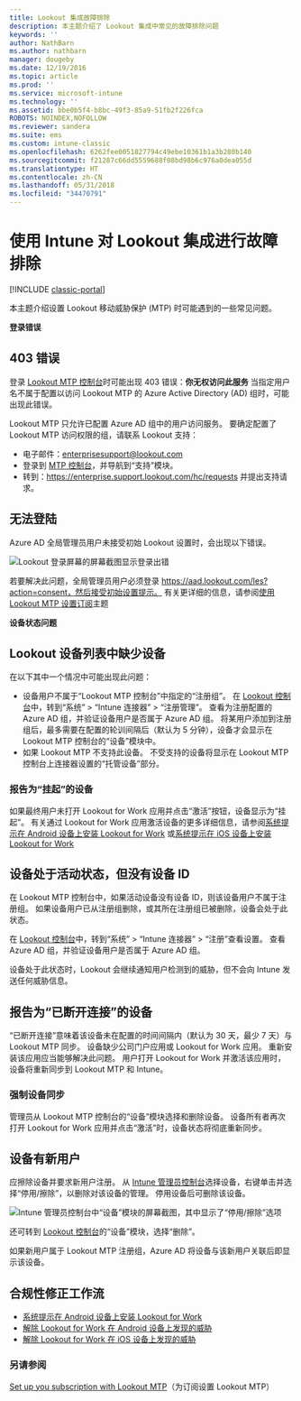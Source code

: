 ```yaml
---
title: Lookout 集成故障排除
description: 本主题介绍了 Lookout 集成中常见的故障排除问题
keywords: ''
author: NathBarn
ms.author: nathbarn
manager: dougeby
ms.date: 12/19/2016
ms.topic: article
ms.prod: ''
ms.service: microsoft-intune
ms.technology: ''
ms.assetid: bbe0b5f4-b8bc-49f3-85a9-51fb2f226fca
ROBOTS: NOINDEX,NOFOLLOW
ms.reviewer: sandera
ms.suite: ems
ms.custom: intune-classic
ms.openlocfilehash: 6262fee0051827794c49ebe10361b1a3b280b140
ms.sourcegitcommit: f21287c66dd5559688f08bd98b6c976a0dea055d
ms.translationtype: HT
ms.contentlocale: zh-CN
ms.lasthandoff: 05/31/2018
ms.locfileid: "34470791"
---
```

# <a name="troubleshoot-lookout-integration-with-intune"></a>使用 Intune 对 Lookout 集成进行故障排除

[!INCLUDE [classic-portal](../includes/classic-portal.md)]

本主题介绍设置 Lookout 移动威胁保护 (MTP) 时可能遇到的一些常见问题。

**登录错误**

## <a name="403-errors"></a>403 错误
登录 [Lookout MTP 控制台](https://aad.lookout.com)时可能出现 403 错误：**你无权访问此服务** 当指定用户名不属于配置以访问 Lookout MTP 的 Azure Active Directory (AD) 组时，可能出现此错误。

Lookout MTP 只允许已配置 Azure AD 组中的用户访问服务。 要确定配置了 Lookout MTP 访问权限的组，请联系 Lookout 支持：

* 电子邮件：enterprisesupport@lookout.com
* 登录到 [MTP 控制台](http://aad.lookout.com)，并导航到“支持”模块。
* 转到：<https://enterprise.support.lookout.com/hc/requests> 并提出支持请求。

## <a name="unable-to-sign-in"></a>无法登陆
Azure AD 全局管理员用户未接受初始 Lookout 设置时，会出现以下错误。

![Lookout 登录屏幕的屏幕截图显示登录出错](../media/mtp/lookout-mtp-consent-not-accepted-error.png)

若要解决此问题，全局管理员用户必须登录 https://aad.lookout.com/les?action=consent，然后接受初始设置提示。 有关更详细的信息，请参阅[使用 Lookout MTP 设置订阅](../deploy-use/setup-your-lookout-mtd-subscription.md)主题

**设备状态问题**

## <a name="device-missing-from-lookout-device-list"></a>Lookout 设备列表中缺少设备

在以下其中一个情况中可能出现此问题：
* 设备用户不属于“Lookout MTP 控制台”中指定的“注册组”。  在 [Lookout 控制台](http://aad.lookout.com)中，转到“系统” > “Intune 连接器” > “注册管理”。  查看为注册配置的 Azure AD 组，并验证设备用户是否属于 Azure AD 组。  将某用户添加到注册组后，最多需要在配置的轮训间隔后（默认为 5 分钟），设备才会显示在 Lookout MTP 控制台的“设备”模块中。
* 如果 Lookout MTP 不支持此设备。  不受支持的设备将显示在 Lookout MTP 控制台上连接器设置的“托管设备”部分。

### <a name="device-reported-as-pending"></a>报告为“挂起”的设备

如果最终用户未打开 Lookout for Work 应用并点击“激活”按钮，设备显示为“挂起”。 有关通过 Lookout for Work 应用激活设备的更多详细信息，请参阅[系统提示在 Android 设备上安装 Lookout for Work](http://docs.microsoft.com/intune-user-help/you-are-prompted-to-install-lookout-for-work-android) 或[系统提示在 iOS 设备上安装 Lookout for Work](https://docs.microsoft.com/intune-user-help/you-are-prompted-to-install-lookout-for-work-ios)

## <a name="device-whos-active-but-has-no-device-id"></a>设备处于活动状态，但没有设备 ID
在 Lookout MTP 控制台中，如果活动设备没有设备 ID，则该设备用户不属于注册组。 如果设备用户已从注册组删除，或其所在注册组已被删除，设备会处于此状态。

在 [Lookout 控制台](http://aad.lookout.com)中，转到“系统” > “Intune 连接器” > “注册”查看设置。  查看 Azure AD 组，并验证设备用户是否属于 Azure AD 组。

设备处于此状态时，Lookout 会继续通知用户检测到的威胁，但不会向 Intune 发送任何威胁信息。

## <a name="device-reported-as-disconnected"></a>报告为“已断开连接”的设备

“已断开连接”意味着该设备未在配置的时间间隔内（默认为 30 天，最少 7 天）与 Lookout MTP 同步。 设备缺少公司门户应用或 Lookout for Work 应用。 重新安装该应用应当能够解决此问题。 用户打开 Lookout for Work 并激活该应用时，设备将重新同步到 Lookout MTP 和 Intune。

### <a name="forcing-a-device-sync"></a>强制设备同步
管理员从 Lookout MTP 控制台的“设备”模块选择和删除设备。   设备所有者再次打开 Lookout for Work 应用并点击“激活”时，设备状态将彻底重新同步。

## <a name="device-has-a-new-user"></a>设备有新用户
应擦除设备并要求新用户注册。  从 [Intune 管理员控制台](https://manage.microsoft.com)选择设备，右键单击并选择“停用/擦除”，以删除对该设备的管理。 停用设备后可删除该设备。

![Intune 管理员控制台中“设备”模块的屏幕截图，其中显示了“停用/擦除”选项](../media/mtp/mtp-retire-device-intune-console.png)

还可转到 [Lookout 控制台](http://aad.lookout.com)的“设备”模块，选择“删除”。

如果新用户属于 Lookout MTP 注册组，Azure AD 将设备与该新用户关联后即显示该设备。

## <a name="compliance-remediation-workflows"></a>合规性修正工作流
- [系统提示在 Android 设备上安装 Lookout for Work](http://docs.microsoft.com/intune-user-help/you-are-prompted-to-install-lookout-for-work-android)
- [解除 Lookout for Work 在 Android 设备上发现的威胁](http://docs.microsoft.com/intune-user-help/you-need-to-resolve-a-threat-found-by-lookout-for-work-android)
- [解除 Lookout for Work 在 iOS 设备上发现的威胁](https://docs.microsoft.com/intune-user-help/you-need-to-resolve-a-threat-found-by-lookout-for-work-ios)


### <a name="see-also"></a>另请参阅
[Set up you subscription with Lookout MTP](/intune-classic/deploy-use/set-up-your-subscription-with-lookout-mtp)（为订阅设置 Lookout MTP）
